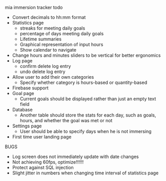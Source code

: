 mia immersion tracker todo

- Convert decimals to hh:mm format
- Statistics page
    - streaks for meeting daily goals
    - percentage of days meeting daily goals
    - Lifetime summaries
    - Graphical representation of input hours
    - Show calendar to navigate
- Change hours and minutes sliders to be vertical for better ergonomics
- Log page
    - confirm delete log entry
    - undo delete log entry
- Allow user to add their own categories
    - Specify whether category is hours-based or quantity-based
- Firebase support
- Goal page
    - Current goals should be displayed rather than just an empty text field
- Database
    - Another table should store the stats for each day, such as
    goals, hours, and whether the goal was met or not
- Settings page
    - User should be able to specify days when he is not immersing
- First time user landing page
    
BUGS
- Log screen does not immediately update with date changes
- Not achieving 60fps, optimize!!!!!!
- Protect against SQL injection
- Slight jitter in numbers when changing time interval of statistics page

